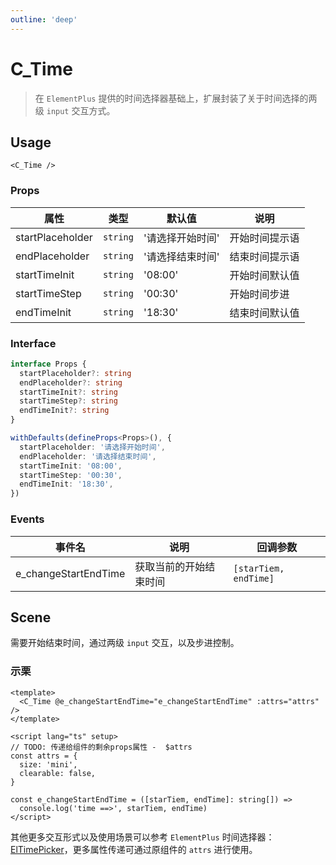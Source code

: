 ```yaml
---
outline: 'deep'
---
```


# C_Time

> 在 `ElementPlus` 提供的时间选择器基础上，扩展封装了关于时间选择的两级 `input` 交互方式。

## Usage

`<C_Time />`

### Props

| 属性             | 类型     | 默认值           | 说明           |
| ---------------- | -------- | ---------------- | -------------- |
| startPlaceholder | `string` | '请选择开始时间' | 开始时间提示语 |
| endPlaceholder   | `string` | '请选择结束时间' | 结束时间提示语 |
| startTimeInit    | `string` | '08:00'          | 开始时间默认值 |
| startTimeStep    | `string` | '00:30'          | 开始时间步进   |
| endTimeInit      | `string` | '18:30'          | 结束时间默认值 |

### Interface

```ts
interface Props {
  startPlaceholder?: string
  endPlaceholder?: string
  startTimeInit?: string
  startTimeStep?: string
  endTimeInit?: string
}

withDefaults(defineProps<Props>(), {
  startPlaceholder: '请选择开始时间',
  endPlaceholder: '请选择结束时间',
  startTimeInit: '08:00',
  startTimeStep: '00:30',
  endTimeInit: '18:30',
})
```

### Events

| 事件名               | 说明                   | 回调参数              |
| -------------------- | ---------------------- | --------------------- |
| e_changeStartEndTime | 获取当前的开始结束时间 | `[starTiem, endTime]` |

## Scene

需要开始结束时间，通过两级 `input` 交互，以及步进控制。

### 示栗

```vue{2,7-10,12-13}
<template>
  <C_Time @e_changeStartEndTime="e_changeStartEndTime" :attrs="attrs" />
</template>

<script lang="ts" setup>
// TODO: 传递给组件的剩余props属性 -  $attrs
const attrs = {
  size: 'mini',
  clearable: false,
}

const e_changeStartEndTime = ([starTiem, endTime]: string[]) =>
  console.log('time ==>', starTiem, endTime)
</script>
```

其他更多交互形式以及使用场景可以参考 `ElementPlus` 时间选择器：[ElTimePicker](https://element-plus.gitee.io/zh-CN/component/time-picker.html)，更多属性传递可通过原组件的 `attrs` 进行使用。
